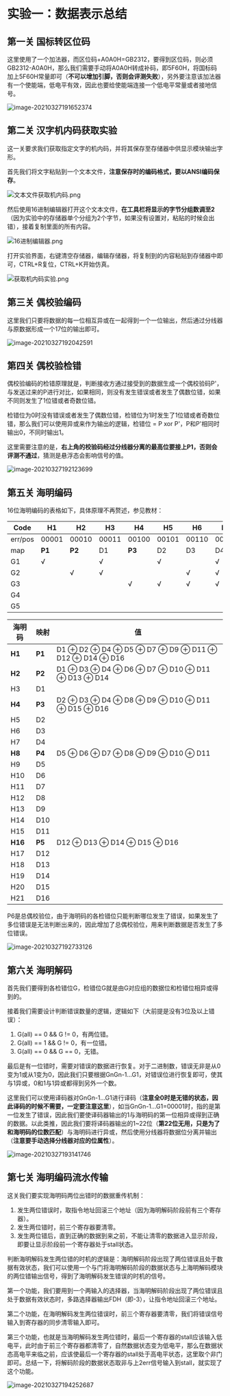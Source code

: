 

# 实验一：数据表示总结



## 第一关 国标转区位码

这里使用了一个加法器，而区位码+A0A0H=GB2312，要得到区位码，则必须GB2312-A0A0H，那么我们需要手动将A0A0H转成补码，即5F60H，将国标码加上5F60H常量即可（**不可以增加引脚，否则会评测失败**），另外要注意该加法器有一个使能端，低电平有效，因此也要给使能端连接一个低电平常量或者接地信号。

![image-20210327191652374](./img/image-20210327191652374.png)



## 第二关 汉字机内码获取实验

这一关要求我们获取指定文字的机内码，并将其保存至存储器中供显示模块输出字形。

首先我们将文字粘贴到一个文本文件，**注意保存时的编码格式，要以ANSI编码保存**。

![文本文件获取机内码.png](./img/文本文件获取机内码.png)

然后使用16进制编辑器打开这个文本文件，**在工具栏将显示的字节分组数调至2**（因为实验中的存储器单个分组为2个字节，如果没有设置对，粘贴的时候会出错），接着复制里面的所有内容。

![16进制编辑器.png](./img/16进制编辑器.png)

打开实验界面，右键清空存储器，编辑存储器，将复制到的内容粘贴到存储器中即可，CTRL+R复位，CTRL+K开始仿真。

![获取机内码实验.png](./img/获取机内码实验.png)

## 第三关 偶校验编码

这里我们只要将数据的每一位相互异或在一起得到一个一位输出，然后通过分线器与原数据形成一个17位的输出即可。

![image-20210327192042591](./img/image-20210327192042591.png)

## 第四关 偶校验检错

偶校验编码的检错原理就是，判断接收方通过接受到的数据生成一个偶校验码P'，与发送过来的P进行对比，如果相同，则没有发生错误或者发生了偶数位错，如果不同则发生了1位错或者奇数位错。

检错位为0时没有错误或者发生了偶数位错，检错位为1时发生了1位错或者奇数位错，那么我们可以使用异或来作为输出的逻辑，检错位 = P xor P'，P和P'相同时输出0，不同时输出1。

这里需要注意的是，**右上角的校验码经过分线器分离的最高位要接上P1，否则会评测不通过**，猜测是悬浮态会影响信号的值。

![image-20210327192123699](./img/image-20210327192123699.png)

## 第五关 海明编码

16位海明编码的表格如下，具体原理不再赘述，参见教材：

| Code    | H1     | H2     | H3    | H4     | H5    | H6    | H7    | H8     | H9    | H10   | H11   | H12   | H13   | H14   | H15   | H16    | H17   | H18   | H19   | H20   | H21   |
| ------- | ------ | ------ | ----- | ------ | ----- | ----- | ----- | ------ | ----- | ----- | ----- | ----- | ----- | ----- | ----- | ------ | ----- | ----- | ----- | ----- | ----- |
| err/pos | 00001  | 00010  | 00011 | 00100  | 00101 | 00110 | 00111 | 01000  | 01001 | 01010 | 01011 | 01100 | 01101 | 01110 | 01111 | 10000  | 10001 | 10010 | 10011 | 10100 | 10101 |
| map     | **P1** | **P2** | D1    | **P3** | D2    | D3    | D4    | **P4** | D5    | D6    | D7    | D8    | D9    | D10   | D11   | **P5** | D12   | D13   | D14   | D15   | D16   |
| G1      | √      |        | √     |        | √     |       | √     |        | √     |       | √     |       | √     |       | √     |        | √     |       | √     |       | √     |
| G2      |        | √      | √     |        |       | √     | √     |        |       | √     | √     |       |       | √     | √     |        |       | √     | √     |       |       |
| G3      |        |        |       | √      | √     | √     | √     |        |       |       |       | √     | √     | √     | √     |        |       |       |       | √     | √     |
| G4      |        |        |       |        |       |       |       | √      | √     | √     | √     | √     | √     | √     | √     |        |       |       |       |       |       |
| G5      |        |        |       |        |       |       |       |        |       |       |       |       |       |       |       | √      | √     | √     | √     | v     | √     |



| 海明码  | 映射   | 值                                                  |
| ------- | ------ | --------------------------------------------------- |
| **H1**  | **P1** | D1 ⊕ D2 ⊕ D4 ⊕ D5 ⊕ D7 ⊕ D9 ⊕ D11 ⊕ D12 ⊕ D14 ⊕ D16 |
| **H2**  | **P2** | D1 ⊕ D3 ⊕ D4 ⊕ D6 ⊕ D7 ⊕ D10 ⊕ D11 ⊕ D13 ⊕ D14      |
| H3      | D1     |                                                     |
| **H4**  | **P3** | D2 ⊕ D3 ⊕ D4 ⊕ D8 ⊕ D9 ⊕ D10 ⊕ D11 ⊕ D15 ⊕ D16      |
| H5      | D2     |                                                     |
| H6      | D3     |                                                     |
| H7      | D4     |                                                     |
| **H8**  | **P4** | D5 ⊕ D6 ⊕ D7 ⊕ D8 ⊕ D9 ⊕ D10 ⊕ D11                  |
| H9      | D5     |                                                     |
| H10     | D6     |                                                     |
| H11     | D7     |                                                     |
| H12     | D8     |                                                     |
| H13     | D9     |                                                     |
| H14     | D10    |                                                     |
| H15     | D11    |                                                     |
| **H16** | **P5** | D12 ⊕ D13 ⊕ D14 ⊕ D15 ⊕ D16                         |
| H17     | D12    |                                                     |
| H18     | D13    |                                                     |
| H19     | D14    |                                                     |
| H20     | D15    |                                                     |
| H21     | D16    |                                                     |

P6是总偶校验位，由于海明码的各检错位只能判断哪位发生了错误，如果发生了多位错误是无法判断出来的，因此增加了总偶校验位，用来判断数据是否发生了多位错误。

![image-20210327192733126](./img/image-20210327192733126.png)

## 第六关 海明解码

首先我们要得到各检错位G，检错位G就是由G对应组的数据位和检错位相异或得到的。

接着我们需要设计判断错误数量的逻辑，逻辑如下（大前提是没有3位及以上错误）：

1. G(all) == 0 && G != 0，有两位错。
2. G(all) == 1 && G != 0，有一位错。
3. G(all) == 0 && G == 0，无错。

最后是有一位错时，需要对错误的数据进行恢复。对于二进制数，错误无非是从0变为1或从1变为0，因此我们只要根据GnGn-1...G1，对错误位进行恢复即可，使其与1异或，0和1与1异或都得到另外一个数。

这里我们可以使用译码器对GnGn-1...G1进行译码（**注意全0时是无错的状态，因此译码的时候不需要，一定要注意这里**），如当GnGn-1...G1=00001时，指的是第一位发生了错误，因此我们要使译码器输出的1与海明码的第一位相异或得到正确的数据。以此类推，因此我们要将译码器输出的1~22位（**第22位无用，只是为了和海明码的位数匹配**）与海明码进行异或，然后使用分线器将数据位分离并输出（**注意要手动选择分线器对应的位属性**）。

![image-20210327193141746](./img/image-20210327193141746.png)

## 第七关 海明编码流水传输

这关我们要实现海明码两位出错时的数据重传机制：

1. 发生两位错误时，取指令地址回滚三个地址（因为海明解码阶段前有三个寄存器）。
2. 发生两位错时，前三个寄存器要清零。
3. 发生两位错后，直到正确的数据到来之前，不能让清零的数据进入显示阶段，即要让显示阶段前一个寄存器处于stall状态。

判断海明解码发生两位错的时机的逻辑是：海明解码阶段出现了两位错误且处于数据有效状态，我们可以使用一个与门将海明解码阶段的数据状态与上海明解码模块的两位错输出信号，得到了海明解码发生错误的时机的信号。

第一个功能，我们要用到一个两输入的选择器，当海明解码阶段出现了两位错误且处于数据有效状态时，多路选择器输出FDH（即-3），让指令地址回滚三个地址。

第二个功能，在海明解码发生两位错误时，前三个寄存器要清零，我们将错误信号输入到寄存器的同步清零输入即可。

第三个功能，也就是当海明解码发生两位错时，最后一个寄存器的stall应该输入低电平，此时由于前三个寄存器都清零了，自然数据状态变为低电平，那么在数据状态高电平来临之前，应该使最后一个寄存器的stall处于高电平状态，这里取个非门即可。总结一下，将解码阶段的数据状态取非与上2err信号输入到stall，就实现了这个功能。

![image-20210327194252687](./img/image-20210327194252687.png)
